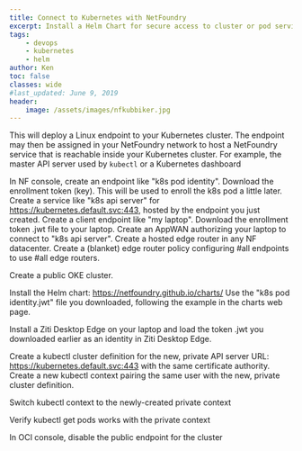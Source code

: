 ```yaml
---
title: Connect to Kubernetes with NetFoundry
excerpt: Install a Helm Chart for secure access to cluster or pod services.
tags:
    - devops
    - kubernetes
    - helm
author: Ken
toc: false
classes: wide
#last_updated: June 9, 2019
header:
    image: /assets/images/nfkubbiker.jpg
---
```


This will deploy a Linux endpoint to your Kubernetes cluster. The endpoint may then be assigned in your NetFoundry network to host a NetFoundry service that is reachable inside your Kubernetes cluster. For example, the master API server used by `kubectl` or a Kubernetes dashboard 

In NF console, create an endpoint like "k8s pod identity". Download the enrollment token (key). This will be used to enroll the k8s pod a little later. Create a service like "k8s api server" for https://kubernetes.default.svc:443, hosted by the endpoint you just created. Create a client endpoint like "my laptop". Download the enrollment token .jwt file to your laptop. Create an AppWAN authorizing your laptop to connect to "k8s api server". Create a hosted edge router in any NF datacenter. Create a (blanket) edge router policy configuring #all endpoints to use #all edge routers.

Create a public OKE cluster.

Install the Helm chart: https://netfoundry.github.io/charts/
Use the "k8s pod identity.jwt" file you downloaded, following the example in the charts web page.

Install a Ziti Desktop Edge on your laptop and load the token .jwt you downloaded earlier as an identity in Ziti Desktop Edge.

Create a kubectl cluster definition for the new, private API server URL: https://kubernetes.default.svc:443 with the same certificate authority. Create a new kubectl context pairing the same user with the new, private cluster definition.

Switch kubectl context to the newly-created private context

Verify kubectl get pods works with the private context

In OCI console, disable the public endpoint for the cluster

